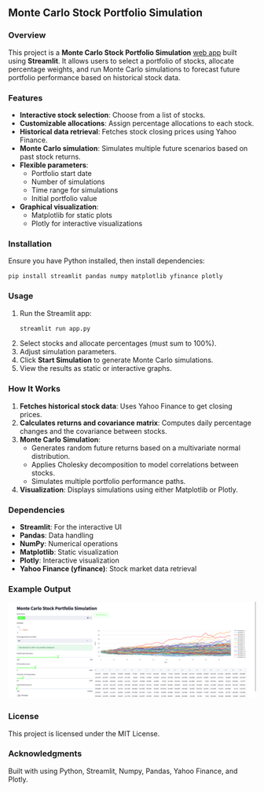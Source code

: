 ## Monte Carlo Stock Portfolio Simulation

### Overview
This project is a **Monte Carlo Stock Portfolio Simulation** [web app](https://monte-carlo-sim.streamlit.app/) built using **Streamlit**. It allows users to select a portfolio of stocks, allocate percentage weights, and run Monte Carlo simulations to forecast future portfolio performance based on historical stock data.

### Features
- **Interactive stock selection**: Choose from a list of stocks.
- **Customizable allocations**: Assign percentage allocations to each stock.
- **Historical data retrieval**: Fetches stock closing prices using Yahoo Finance.
- **Monte Carlo simulation**: Simulates multiple future scenarios based on past stock returns.
- **Flexible parameters**:
  - Portfolio start date
  - Number of simulations
  - Time range for simulations
  - Initial portfolio value
- **Graphical visualization**:
  - Matplotlib for static plots
  - Plotly for interactive visualizations

### Installation
Ensure you have Python installed, then install dependencies:

```
pip install streamlit pandas numpy matplotlib yfinance plotly
```

### Usage
1. Run the Streamlit app:
   ```sh
   streamlit run app.py
   ```
2. Select stocks and allocate percentages (must sum to 100%).
3. Adjust simulation parameters.
4. Click **Start Simulation** to generate Monte Carlo simulations.
5. View the results as static or interactive graphs.

### How It Works
1. **Fetches historical stock data**: Uses Yahoo Finance to get closing prices.
2. **Calculates returns and covariance matrix**: Computes daily percentage changes and the covariance between stocks.
3. **Monte Carlo Simulation**:
   - Generates random future returns based on a multivariate normal distribution.
   - Applies Cholesky decomposition to model correlations between stocks.
   - Simulates multiple portfolio performance paths.
4. **Visualization**: Displays simulations using either Matplotlib or Plotly.

### Dependencies
- **Streamlit**: For the interactive UI
- **Pandas**: Data handling
- **NumPy**: Numerical operations
- **Matplotlib**: Static visualization
- **Plotly**: Interactive visualization
- **Yahoo Finance (yfinance)**: Stock market data retrieval

### Example Output
![Example Monte Carlo Simulation](https://github.com/Real-VeerSandhu/Monte-Carlo-Simulation-App/blob/main/sim.png)

### License
This project is licensed under the MIT License.

### Acknowledgments
Built with using Python, Streamlit, Numpy, Pandas, Yahoo Finance, and Plotly.